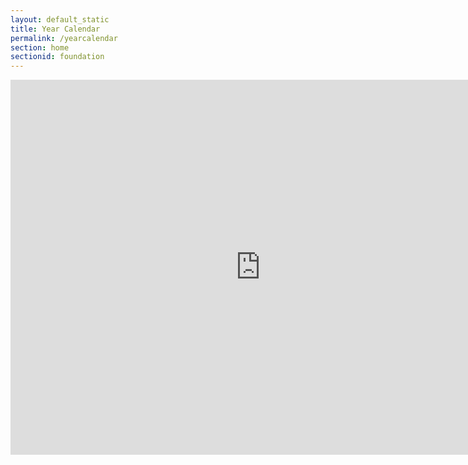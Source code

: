 ```yaml
---
layout: default_static
title: Year Calendar
permalink: /yearcalendar
section: home
sectionid: foundation
---
```


<iframe src="https://calendar.google.com/calendar/b/1/embed?height=600&amp;wkst=1&amp;bgcolor=%23ffffff&amp;ctz=America%2FToronto&amp;src=c3RwYXRzaGlnaHFjQGdtYWlsLmNvbQ&amp;color=%230B8043&amp;showCalendars=0&amp;showNav=1&amp;showTitle=0&amp;showDate=1&amp;showPrint=1&amp;showTabs=1&amp;showTz=0&amp;title=Year%20Calendar" style="border-width:0" width="800" height="600" frameborder="0" scrolling="no"></iframe>